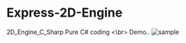 # Express-2D-Engine
2D_Engine_C_Sharp
Pure C# coding <\br>
Demo..
![sample](https://user-images.githubusercontent.com/26097164/134928054-4d7d2136-f984-4e9f-aa38-22e37cbe2571.png)
